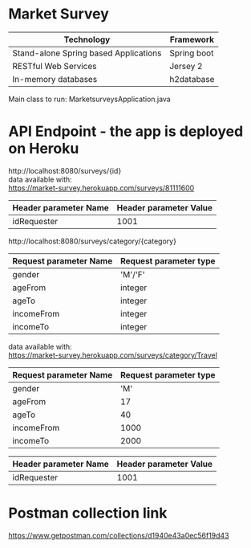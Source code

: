 # Market Survey

| Technology | Framework |
| --- | --- |
| Stand-alone Spring based Applications | Spring boot |
| RESTful Web Services | Jersey 2 |
| In-memory databases | h2database |

Main class to run: MarketsurveysApplication.java

# API Endpoint - the app is deployed on Heroku
http://localhost:8080/surveys/{id}<br>
data available with:<br>
https://market-survey.herokuapp.com/surveys/81111600<br>
 
| Header parameter Name | Header parameter Value |
| --- | --- |
| idRequester | 1001 |


http://localhost:8080/surveys/category/{category}<br>

| Request parameter Name | Request parameter type |
| --- | --- |
| gender | 'M'/'F' |
| ageFrom | integer |
| ageTo | integer |
| incomeFrom | integer |
| incomeTo | integer |

data available with:<br>
https://market-survey.herokuapp.com/surveys/category/Travel<br>

| Request parameter Name | Request parameter type |
| --- | --- |
| gender | 'M' |
| ageFrom | 17 |
| ageTo | 40 |
| incomeFrom | 1000 |
| incomeTo | 2000 |

| Header parameter Name | Header parameter Value |
| --- | --- |
| idRequester | 1001 |

# Postman collection link
https://www.getpostman.com/collections/d1940e43a0ec56f19d43
